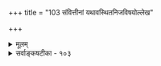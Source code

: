+++
title = "103 संवित्तीनां यथावस्थितनिजविषयोल्लेख"

+++
<details><summary>मूलम्</summary>

संवित्तीनां यथावस्थितनिजविषयोल्लेख औत्सर्गिकः स्याद्वह्न्यादेर्दाहकत्वप्रभृतिवदुपधेरन्यथात्वं भ्रमांशे ।  
नित्यज्ञानप्रमात्वं वदसि च निरुपाध्येव निर्हेतुकत्वाद्दोषाभावात् प्रमा चेच्छ्रुतिरपि जयिनी दोषदूरोज्झिता नः ॥ १०३ ॥
</details>

<details><summary>सर्वाङ्कषटीका - १०३</summary>

326. 

327. 

658 

[ ज्ञानानां प्रामाण्यमौत्सर्गिकम् ] 

संवित्तीनां यथावस्थितनिजविषयोल्लेख औत्सर्गिकः स्यात् 

वह्न्यादेर्दाहकत्वप्रभृतिवदुपधेरन्यथात्वं भ्रमांशे । नित्यज्ञानप्रमात्वं वदसि च निरुपाध्येव निर्हेतुकत्वात् 

दोषाभावात् प्रमा चेत्, श्रुतिरपि जयिनी दोषद्वरोज्झिता नः ॥103॥ 

[ ज्ञानानां स्वतः प्रामाण्यमवर्जनीयम् ] 

सर्वं साक्षात्करोति स्वत उपधिगणैरुज्झितः संप्रसादः 

प्रामाण्यं तत्र नोपाध्युपनतमिति तत्तुल्यताऽन्यत्र युक्ता 

वेदानामेव प्रामाण्यं स्वतो न, सर्वस्यापि ज्ञानस्य प्रामाण्यं स्वत एवेत्याहसंवित्तीनामित्यादि । **संवित्तीनाम्** =ज्ञानानां सर्वेषामपि **यथावस्थितनिजविषयोल्लेखः** = यथावस्थितस्य स्वविषयस्य प्रदर्शनम् **वह्न्यादेः** =वह्निप्रभृतीनाम् **दाहकत्वप्रभृतिवत्** = दाहकत्वादिशक्तिवत् **औत्सर्गिकः** = सहजसिद्धः स्यात् । **भ्रमांशे** = अप्रमाविषयेषु **अन्यथात्वम्** = अप्रमात्वम् **उपधेः** = उपाधिकृतं स्यात् । मणिमन्त्रौषधादिप्रतिबद्धो हि वह्निः न दहति । दाहकत्वं सहजम्, अदाहकत्वमौपाधिकम् । किं बहुना ! वेदानां प्रामाण्यमीश्वरोपदिष्टत्वादिति वदन् **नित्यज्ञानप्रमात्वम्** =तदीयं ज्ञानं नित्यमिति तत्प्रमात्वं **निर्हेतुकत्वात्** = हेतुजन्यत्वाभावात् **निरुपाध्येव** = निरुपाधिकं स्वत एवेति वदसि च । अतः कुत्रचित् ज्ञानप्रामाण्यं स्वत इत्यङ्गीकृतमेव । ननु ईश्वरज्ञानस्य स्वतः प्रमात्वे नित्यत्वं न प्रयोजकम्, किन्तु **दोषाभावात्** = ईश्वरस्य भ्रमप्रमादाद्यभावात् तद्ज्ञानम् प्रमा चेत्, तर्हि— **नः** = परमवैदिकानामस्माकम् **दोषद्वरोज्झिता** = दोषगन्धरहिता श्रुतिरपि **जयिनी** = **जयशालिनी** = नित्यं प्रमारूपैव भवति । वस्तुतस्तु नैयायिकानामाशयः पूर्वमेव (नायक. ) प्रदर्शितः ॥ 

वेदा नित्या हि केषाञ्चित् अन्येषामीश्वरोदिताः । अपौरुषेयाः केषाञ्चित् सर्वेऽप्येते तु वैदिकाः ॥ मतिभेदः कथं न्वेषामिति चेत् पृच्छ सौगतान् । ये वेदं दूषयामासुः बहुधा ब्रह्मराक्षसाः ॥ तदुत्तरप्रदानाय तेऽयतन्त ह्यनेकधा । तद्देशकालानुगुणं महात्मानो महाधियः ॥ लक्ष्यं तु तेषां सर्वेषां वेदप्रामाण्यरक्षणम् । तदेव ग्राह्यमस्माभिः वृथा चर्चा तु वर्ज्यताम् ॥ आविर्बभूवुर्वेदास्तु ब्रह्मर्षीणां तपोबलात् । अन्तर्वाणिस्वरूपेण हृदयेषु स्वयं पुरा ॥ अतस्ते पौरुषेया न, पुंबुद्ध्या रचिता न हि । अतः प्रामाण्यमेषां हि न प्रश्नार्हमितीर्यते ॥ १०३ ॥
</details>
